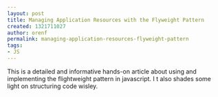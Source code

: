 ```yaml
---
layout: post
title: Managing Application Resources with the Flyweight Pattern
created: 1321711027
author: orenf
permalink: managing-application-resources-flyweight-pattern
tags:
- JS
---
```

<p>This is a detailed and informative hands-on article about using and implementing the flightweight pattern in javascript. I t also shades some light on structuring code wisley.</p>
